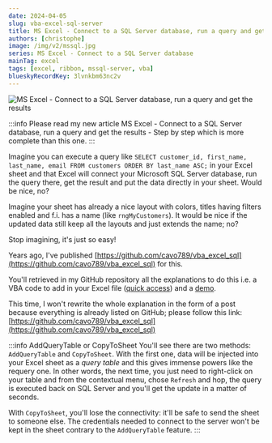 ```yaml
---
date: 2024-04-05
slug: vba-excel-sql-server
title: MS Excel - Connect to a SQL Server database, run a query and get the results
authors: [christophe]
image: /img/v2/mssql.jpg
series: MS Excel - Connect to a SQL Server database
mainTag: excel
tags: [excel, ribbon, mssql-server, vba]
blueskyRecordKey: 3lvnkbm63nc2v
---
```

![MS Excel - Connect to a SQL Server database, run a query and get the results](/img/v2/mssql.jpg)

:::info
Please read my new article <Link to="/blog/vba-excel-sql-server-part-2">MS Excel - Connect to a SQL Server database, run a query and get the results - Step by step</Link> which is more complete than this one.
:::

Imagine you can execute a query like `SELECT customer_id, first_name, last_name, email FROM customers ORDER BY last_name ASC;` in your Excel sheet and that Excel will connect your Microsoft SQL Server database, run the query there, get the result and put the data directly in your sheet. Would be nice, no?

Imagine your sheet has already a nice layout with colors, titles having filters enabled and f.i. has a name (like `rngMyCustomers`). It would be nice if the updated data still keep all the layouts and just extends the name; no?

Stop imagining, it's just so easy!

<!-- truncate -->

Years ago, I've published [https://github.com/cavo789/vba_excel_sql](https://github.com/cavo789/vba_excel_sql) for this.

You'll retrieved in my GitHub repository all the explanations to do this i.e. a VBA code to add in your Excel file ([quick access](https://github.com/cavo789/vba_excel_sql/blob/master/src/SQL2Excel.xlsm/clsData.cls)) and a [demo](https://github.com/cavo789/vba_excel_sql/blob/master/src/SQL2Excel.xlsm/test.bas).

This time, I won't rewrite the whole explanation in the form of a post because everything is already listed on GitHub; please follow this link: [https://github.com/cavo789/vba_excel_sql](https://github.com/cavo789/vba_excel_sql)

:::info AddQueryTable or CopyToSheet
You'll see there are two methods: `AddQueryTable` and `CopyToSheet`. With the first one, data will be injected into your Excel sheet as a *query table* and this gives immense powers like the requery one. In other words, the next time, you just need to right-click on your table and from the contextual menu, chose `Refresh` and hop, the query is executed back on SQL Server and you'll get the update in a matter of seconds.

With `CopyToSheet`, you'll lose the connectivity: it'll be safe to send the sheet to someone else. The credentials needed to connect to the server won't be kept in the sheet contrary to the `AddQueryTable` feature.
:::
